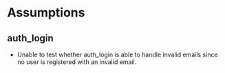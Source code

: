 # Assumptions

## auth_login
* Unable to test whether auth_login is able to handle invalid emails since no user is registered with an invalid email.